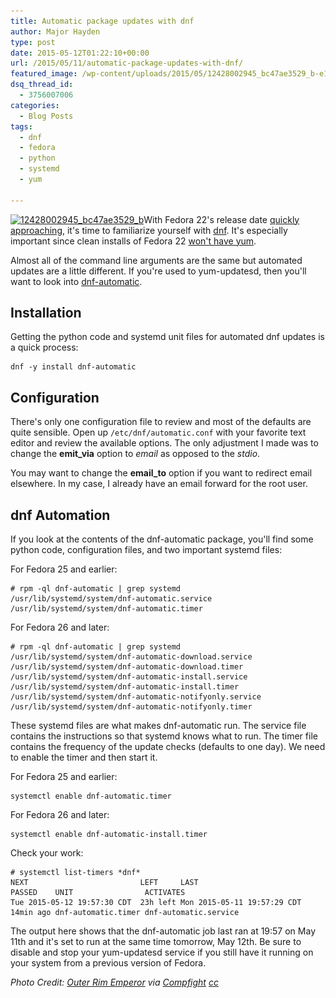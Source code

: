 ```yaml
---
title: Automatic package updates with dnf
author: Major Hayden
type: post
date: 2015-05-12T01:22:10+00:00
url: /2015/05/11/automatic-package-updates-with-dnf/
featured_image: /wp-content/uploads/2015/05/12428002945_bc47ae3529_b-e1431393503428.jpg
dsq_thread_id:
  - 3756007006
categories:
  - Blog Posts
tags:
  - dnf
  - fedora
  - python
  - systemd
  - yum

---
```

[<img src="/wp-content/uploads/2015/05/12428002945_bc47ae3529_b-e1431393503428.jpg" alt="12428002945_bc47ae3529_b" width="1024" height="284" class="aligncenter size-full wp-image-5563" srcset="/wp-content/uploads/2015/05/12428002945_bc47ae3529_b-e1431393503428.jpg 1024w, /wp-content/uploads/2015/05/12428002945_bc47ae3529_b-e1431393503428-300x83.jpg 300w" sizes="(max-width: 1024px) 100vw, 1024px" />][1]With Fedora 22's release date [quickly approaching][2], it's time to familiarize yourself with [dnf][3]. It's especially important since clean installs of Fedora 22 [won't have yum][4].

Almost all of the command line arguments are the same but automated updates are a little different. If you're used to yum-updatesd, then you'll want to look into [dnf-automatic][5].

## Installation

Getting the python code and systemd unit files for automated dnf updates is a quick process:

```
dnf -y install dnf-automatic
```


## Configuration

There's only one configuration file to review and most of the defaults are quite sensible. Open up `/etc/dnf/automatic.conf` with your favorite text editor and review the available options. The only adjustment I made was to change the **emit_via** option to _email_ as opposed to the _stdio_.

You may want to change the **email_to** option if you want to redirect email elsewhere. In my case, I already have an email forward for the root user.

## dnf Automation

If you look at the contents of the dnf-automatic package, you'll find some python code, configuration files, and two important systemd files:

For Fedora 25 and earlier:

```
# rpm -ql dnf-automatic | grep systemd
/usr/lib/systemd/system/dnf-automatic.service
/usr/lib/systemd/system/dnf-automatic.timer
```


For Fedora 26 and later:

```
# rpm -ql dnf-automatic | grep systemd
/usr/lib/systemd/system/dnf-automatic-download.service
/usr/lib/systemd/system/dnf-automatic-download.timer
/usr/lib/systemd/system/dnf-automatic-install.service
/usr/lib/systemd/system/dnf-automatic-install.timer
/usr/lib/systemd/system/dnf-automatic-notifyonly.service
/usr/lib/systemd/system/dnf-automatic-notifyonly.timer
```


These systemd files are what makes dnf-automatic run. The service file contains the instructions so that systemd knows what to run. The timer file contains the frequency of the update checks (defaults to one day). We need to enable the timer and then start it.

For Fedora 25 and earlier:

```
systemctl enable dnf-automatic.timer
```


For Fedora 26 and later:

```
systemctl enable dnf-automatic-install.timer
```


Check your work:

```
# systemctl list-timers *dnf*
NEXT                         LEFT     LAST                         PASSED    UNIT                ACTIVATES
Tue 2015-05-12 19:57:30 CDT  23h left Mon 2015-05-11 19:57:29 CDT  14min ago dnf-automatic.timer dnf-automatic.service
```


The output here shows that the dnf-automatic job last ran at 19:57 on May 11th and it's set to run at the same time tomorrow, May 12th. Be sure to disable and stop your yum-updatesd service if you still have it running on your system from a previous version of Fedora.

_Photo Credit: [Outer Rim Emperor][6] via [Compfight][7] [cc][8]_

 [1]: /wp-content/uploads/2015/05/12428002945_bc47ae3529_b-e1431393503428.jpg
 [2]: https://fedoraproject.org/wiki/Releases/22/Schedule
 [3]: http://dnf.baseurl.org/
 [4]: http://dnf.baseurl.org/2015/05/11/yum-is-dead-long-live-dnf/
 [5]: http://dnf.readthedocs.org/en/latest/automatic.html
 [6]: https://www.flickr.com/photos/50899563@N07/12428002945/
 [7]: http://compfight.com
 [8]: https://www.flickr.com/help/general/#147
